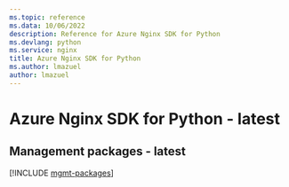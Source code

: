 ```yaml
---
ms.topic: reference
ms.data: 10/06/2022
description: Reference for Azure Nginx SDK for Python
ms.devlang: python
ms.service: nginx
title: Azure Nginx SDK for Python
ms.author: lmazuel
author: lmazuel
---
```

# Azure Nginx SDK for Python - latest

## Management packages - latest
[!INCLUDE [mgmt-packages](nginx-mgmt-index.md)]